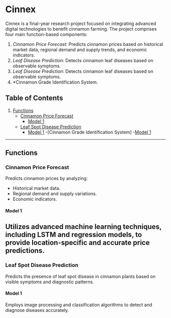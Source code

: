 # Cinnex  

Cinnex is a final-year research project focused on integrating advanced digital technologies to benefit cinnamon farming. The project comprises four main function-based components:  

1. *Cinnamon Price Forecast*: Predicts cinnamon prices based on historical market data, regional demand and supply trends, and economic indicators.  
2. *Leaf Disease Prediction*: Detects cinnamon leaf diseases based on observable symptoms.
3. *Leaf Disease Prediction*: Detects cinnamon leaf diseases based on observable symptoms.
4. *Cinnamon Grade Identification System.
   

## Table of Contents  

1. [Functions](#functions)  
    - [Cinnamon Price Forecast](#cinnamon-price-forecast)  
        - [Model 1](#model-1)  
    - [Leaf Spot Disease Prediction](#leaf-spot-disease-prediction)  
        - [Model 1](#model-1-1)
    -[Cinnamon Grade Identification System]
        -[Model 1](#model-1-1)

---

## Functions  

### Cinnamon Price Forecast  
Predicts cinnamon prices by analyzing:  
- Historical market data.  
- Regional demand and supply variations.  
- Economic indicators.  

#### Model 1  
Utilizes advanced machine learning techniques, including LSTM and regression models, to provide location-specific and accurate price predictions.  
---
### Leaf Spot Disease Prediction  
Predicts the presence of leaf spot disease in cinnamon plants based on visible symptoms and diagnostic patterns.  

#### Model 1  
Employs image processing and classification algorithms to detect and diagnose diseases accurately.
